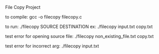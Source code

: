 File Copy Project

to compile: gcc -o filecopy filecopy.c

to run: ./filecopy SOURCE DESTINATION 
ex: ./filecopy input.txt copy.txt

test error for opening source file:
./filecopy non_existing_file.txt copy.txt

test error for incorrect arg:
./filecopy input.txt